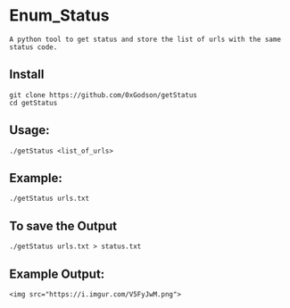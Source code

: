 # Enum_Status

    A python tool to get status and store the list of urls with the same status code. 
    
 ## Install 
 
    git clone https://github.com/0xGodson/getStatus
    cd getStatus


## Usage:

    ./getStatus <list_of_urls>

## Example:
 
    ./getStatus urls.txt 
    
## To save the Output

    ./getStatus urls.txt > status.txt
    

## Example Output:

    <img src="https://i.imgur.com/V5FyJwM.png">
    
    
